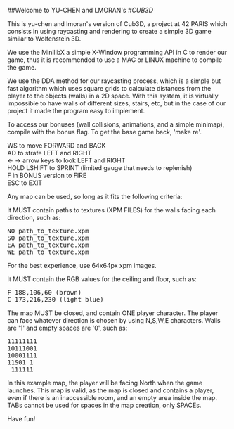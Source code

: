 ##Welcome to YU-CHEN and LMORAN's
#<em>CUB3D</em></title>

This is yu-chen and lmoran's version of Cub3D, a project at 42 PARIS which consists in using raycasting and rendering to create a simple 3D game similar to Wolfenstein 3D.  
  
We use the MinilibX a simple X-Window programming API in C to render our game, thus it is recommended to use a MAC or LINUX machine to compile the game.  
  
We use the DDA method for our raycasting process, which is a simple but fast algorithm which uses square grids to calculate distances from the player to the objects (walls) in a 2D space. With this system, it is virtually impossible to have walls of different sizes, stairs, etc, but in the case of our project it made the program easy to implement.  
  
To access our bonuses (wall collisions, animations, and a simple minimap), compile with the bonus flag. To get the base game back, 'make re'.  
  
WS to move FORWARD and BACK  
AD to strafe LEFT and RIGHT  
<- -> arrow keys to look LEFT and RIGHT  
HOLD LSHIFT to SPRINT (limited gauge that needs to replenish)  
F in BONUS version to FIRE  
ESC to EXIT  
  
Any map can be used, so long as it fits the following criteria:  
  
It MUST contain paths to textures (XPM FILES) for the walls facing each direction, such as:  
<pre>
NO path_to_texture.xpm  
SO path_to_texture.xpm  
EA path_to_texture.xpm  
WE path_to_texture.xpm  
</pre>
For the best experience, use 64x64px xpm images.  

It MUST contain the RGB values for the ceiling and floor, such as:
<pre>
F 188,106,60 (brown)
C 173,216,230 (light blue) 
</pre>
The map MUST be closed, and contain ONE player character. The player can face whatever direction is chosen by using N,S,W,E characters. Walls are '1' and empty spaces are '0', such as:  
<pre>
11111111  
10111001  
10001111  
11S01 1  
 111111  
</pre>
In this example map, the player will be facing North when the game launches. This map is valid, as the map is closed and contains a player, even if there is an inaccessible room, and an empty area inside the map.  
TABs cannot be used for spaces in the map creation, only SPACEs.  
  
Have fun!  
